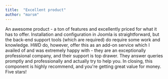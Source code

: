 ```yaml
---
title:  "Excellent product"
author: "marsm"
---
```

An awesome product - a ton of features and excellently priced for what it has to offer. Installation and configuration in Joomla is straightforward, but the back-end support tools (which are required) do require some work and knowledge. HWD do, however, offer this as an add-on service which I availed of and was extremely happy with - they are an exceptionally professional company, and their support is top drawer. They answer queries promptly and professionally and actually try to help you. In closing, this component is highly recommend, and you're getting great value for money. Five stars!